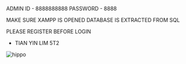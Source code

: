 ADMIN ID - 8888888888
PASSWORD - 8888

MAKE SURE XAMPP IS OPENED
DATABASE IS EXTRACTED FROM SQL

PLEASE REGISTER BEFORE LOGIN
- TIAN YIN LIM 5T2

![hippo](https://media3.giphy.com/media/aUovxH8Vf9qDu/giphy.gif)

